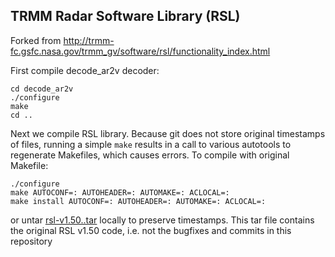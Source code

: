 ## TRMM Radar Software Library (RSL)

Forked from http://trmm-fc.gsfc.nasa.gov/trmm_gv/software/rsl/functionality_index.html

First compile decode_ar2v decoder:
```
cd decode_ar2v
./configure
make
cd ..
```
Next we compile RSL library. Because git does not store original timestamps of files, running a simple `make` results in a call to various autotools to regenerate Makefiles, which causes errors. To compile with original Makefile:
```
./configure
make AUTOCONF=: AUTOHEADER=: AUTOMAKE=: ACLOCAL=:
make install AUTOCONF=: AUTOHEADER=: AUTOMAKE=: ACLOCAL=:
```
or untar [rsl-v1.50..tar](https://github.com/adokter/rsl/blob/master/rsl-v1.50.tar) locally to preserve timestamps. This tar file contains the original RSL v1.50 code, i.e. not the bugfixes and commits in this repository
